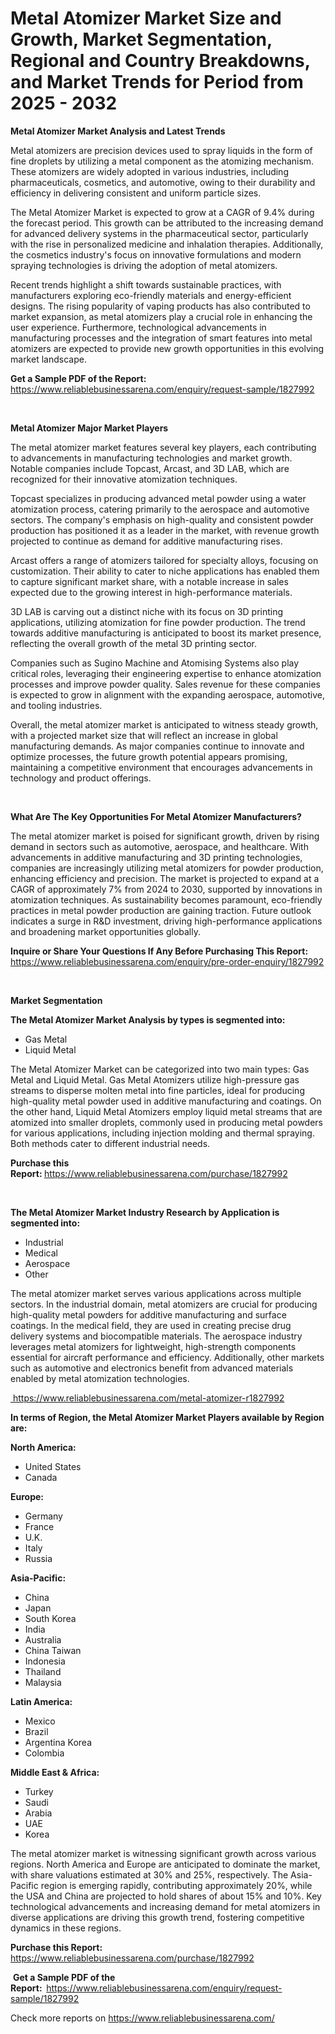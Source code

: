 <p><h1>Metal Atomizer Market Size and Growth, Market Segmentation, Regional and Country Breakdowns, and Market Trends for Period from 2025 -  2032</h1></p><p><strong>Metal Atomizer Market Analysis and Latest Trends</strong></p>
<p><p>Metal atomizers are precision devices used to spray liquids in the form of fine droplets by utilizing a metal component as the atomizing mechanism. These atomizers are widely adopted in various industries, including pharmaceuticals, cosmetics, and automotive, owing to their durability and efficiency in delivering consistent and uniform particle sizes.</p><p>The Metal Atomizer Market is expected to grow at a CAGR of 9.4% during the forecast period. This growth can be attributed to the increasing demand for advanced delivery systems in the pharmaceutical sector, particularly with the rise in personalized medicine and inhalation therapies. Additionally, the cosmetics industry's focus on innovative formulations and modern spraying technologies is driving the adoption of metal atomizers.</p><p>Recent trends highlight a shift towards sustainable practices, with manufacturers exploring eco-friendly materials and energy-efficient designs. The rising popularity of vaping products has also contributed to market expansion, as metal atomizers play a crucial role in enhancing the user experience. Furthermore, technological advancements in manufacturing processes and the integration of smart features into metal atomizers are expected to provide new growth opportunities in this evolving market landscape.</p></p>
<p><strong>Get a Sample PDF of the Report:&nbsp;</strong> <a href="https://www.reliablebusinessarena.com/enquiry/request-sample/1827992?utm_campaign=2304&utm_medium=2&utm_source=Github&utm_content=ia&utm_term=28022025&utm_id=metal-atomizer">https://www.reliablebusinessarena.com/enquiry/request-sample/1827992</a></p>
<p>&nbsp;</p>
<p><strong>Metal Atomizer Major Market Players</strong></p>
<p><p>The metal atomizer market features several key players, each contributing to advancements in manufacturing technologies and market growth. Notable companies include Topcast, Arcast, and 3D LAB, which are recognized for their innovative atomization techniques. </p><p>Topcast specializes in producing advanced metal powder using a water atomization process, catering primarily to the aerospace and automotive sectors. The company's emphasis on high-quality and consistent powder production has positioned it as a leader in the market, with revenue growth projected to continue as demand for additive manufacturing rises.</p><p>Arcast offers a range of atomizers tailored for specialty alloys, focusing on customization. Their ability to cater to niche applications has enabled them to capture significant market share, with a notable increase in sales expected due to the growing interest in high-performance materials.</p><p>3D LAB is carving out a distinct niche with its focus on 3D printing applications, utilizing atomization for fine powder production. The trend towards additive manufacturing is anticipated to boost its market presence, reflecting the overall growth of the metal 3D printing sector.</p><p>Companies such as Sugino Machine and Atomising Systems also play critical roles, leveraging their engineering expertise to enhance atomization processes and improve powder quality. Sales revenue for these companies is expected to grow in alignment with the expanding aerospace, automotive, and tooling industries.</p><p>Overall, the metal atomizer market is anticipated to witness steady growth, with a projected market size that will reflect an increase in global manufacturing demands. As major companies continue to innovate and optimize processes, the future growth potential appears promising, maintaining a competitive environment that encourages advancements in technology and product offerings.</p></p>
<p>&nbsp;</p>
<p><strong>What Are The Key Opportunities For Metal Atomizer Manufacturers?</strong></p>
<p><p>The metal atomizer market is poised for significant growth, driven by rising demand in sectors such as automotive, aerospace, and healthcare. With advancements in additive manufacturing and 3D printing technologies, companies are increasingly utilizing metal atomizers for powder production, enhancing efficiency and precision. The market is projected to expand at a CAGR of approximately 7% from 2024 to 2030, supported by innovations in atomization techniques. As sustainability becomes paramount, eco-friendly practices in metal powder production are gaining traction. Future outlook indicates a surge in R&D investment, driving high-performance applications and broadening market opportunities globally.</p></p>
<p><strong>Inquire or Share Your Questions If Any Before Purchasing This Report:</strong> <a href="https://www.reliablebusinessarena.com/enquiry/pre-order-enquiry/1827992?utm_campaign=2304&utm_medium=2&utm_source=Github&utm_content=ia&utm_term=28022025&utm_id=metal-atomizer">https://www.reliablebusinessarena.com/enquiry/pre-order-enquiry/1827992</a></p>
<p>&nbsp;</p>
<p><strong>Market Segmentation</strong></p>
<p><strong>The Metal Atomizer Market Analysis by types is segmented into:</strong></p>
<p><ul><li>Gas Metal</li><li>Liquid Metal</li></ul></p>
<p><p>The Metal Atomizer Market can be categorized into two main types: Gas Metal and Liquid Metal. Gas Metal Atomizers utilize high-pressure gas streams to disperse molten metal into fine particles, ideal for producing high-quality metal powder used in additive manufacturing and coatings. On the other hand, Liquid Metal Atomizers employ liquid metal streams that are atomized into smaller droplets, commonly used in producing metal powders for various applications, including injection molding and thermal spraying. Both methods cater to different industrial needs.</p></p>
<p><strong>Purchase this Report:&nbsp;</strong><a href="https://www.reliablebusinessarena.com/purchase/1827992?utm_campaign=2304&utm_medium=2&utm_source=Github&utm_content=ia&utm_term=28022025&utm_id=metal-atomizer">https://www.reliablebusinessarena.com/purchase/1827992</a></p>
<p>&nbsp;</p>
<p><strong>The Metal Atomizer Market Industry Research by Application is segmented into:</strong></p>
<p><ul><li>Industrial</li><li>Medical</li><li>Aerospace</li><li>Other</li></ul></p>
<p><p>The metal atomizer market serves various applications across multiple sectors. In the industrial domain, metal atomizers are crucial for producing high-quality metal powders for additive manufacturing and surface coatings. In the medical field, they are used in creating precise drug delivery systems and biocompatible materials. The aerospace industry leverages metal atomizers for lightweight, high-strength components essential for aircraft performance and efficiency. Additionally, other markets such as automotive and electronics benefit from advanced materials enabled by metal atomization technologies.</p></p>
<p><a href="https://www.reliablebusinessarena.com/metal-atomizer-r1827992?utm_campaign=2304&utm_medium=2&utm_source=Github&utm_content=ia&utm_term=28022025&utm_id=metal-atomizer">&nbsp;https://www.reliablebusinessarena.com/metal-atomizer-r1827992</a></p>
<p><strong>In terms of Region, the Metal Atomizer Market Players available by Region are:</strong></p>
<p>
    <p> <strong> North America: </strong>
        <ul>
            <li>United States</li>
            <li>Canada</li>
        </ul>
        </p> 
    <p> <strong> Europe: </strong>
        <ul>
            <li>Germany</li>
            <li>France</li>
            <li>U.K.</li>
            <li>Italy</li>
            <li>Russia</li>
        </ul>
        </p> 
    <p> <strong> Asia-Pacific: </strong>
        <ul>
            <li>China</li>
            <li>Japan</li>
            <li>South Korea</li>
            <li>India</li>
            <li>Australia</li>
            <li>China Taiwan</li>
            <li>Indonesia</li>
            <li>Thailand</li>
            <li>Malaysia</li>
        </ul>
        </p> 
    <p> <strong> Latin America: </strong>
        <ul>
            <li>Mexico</li>
            <li>Brazil</li>
            <li>Argentina Korea</li>
            <li>Colombia</li>
        </ul>
        </p> 
    <p> <strong> Middle East & Africa: </strong>
        <ul>
            <li>Turkey</li>
            <li>Saudi</li>
            <li>Arabia</li>
            <li>UAE</li>
            <li>Korea</li>
        </ul>
    </p>
    </p>
<p><p>The metal atomizer market is witnessing significant growth across various regions. North America and Europe are anticipated to dominate the market, with share valuations estimated at 30% and 25%, respectively. The Asia-Pacific region is emerging rapidly, contributing approximately 20%, while the USA and China are projected to hold shares of about 15% and 10%. Key technological advancements and increasing demand for metal atomizers in diverse applications are driving this growth trend, fostering competitive dynamics in these regions.</p></p>
<p><strong>Purchase this Report: </strong><a href="https://www.reliablebusinessarena.com/purchase/1827992?utm_campaign=2304&utm_medium=2&utm_source=Github&utm_content=ia&utm_term=28022025&utm_id=metal-atomizer">https://www.reliablebusinessarena.com/purchase/1827992</a></p>
<p>&nbsp;<strong>Get a Sample PDF of the Report:&nbsp;&nbsp;</strong><a href="https://www.reliablebusinessarena.com/enquiry/request-sample/1827992?utm_campaign=2304&utm_medium=2&utm_source=Github&utm_content=ia&utm_term=28022025&utm_id=metal-atomizer">https://www.reliablebusinessarena.com/enquiry/request-sample/1827992</a></p>
<p><strong></strong></p>
<p>Check more reports on <a href="https://www.reliablebusinessarena.com/?utm_campaign=2304&utm_medium=2&utm_source=Github&utm_content=ia&utm_term=28022025&utm_id=metal-atomizer">https://www.reliablebusinessarena.com/</a></p>